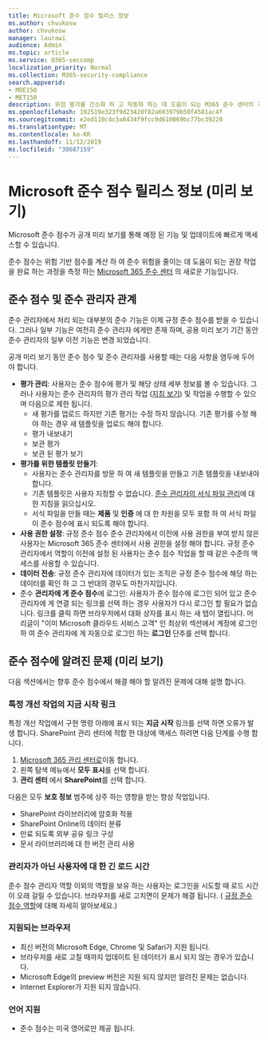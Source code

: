 ```yaml
---
title: Microsoft 준수 점수 릴리스 정보
ms.author: chvukosw
author: chvukosw
manager: laurawi
audience: Admin
ms.topic: article
ms.service: O365-seccomp
localization_priority: Normal
ms.collection: M365-security-compliance
search.appverid:
- MOE150
- MET150
description: 위험 평가를 간소화 하 고 자동화 하는 데 도움이 되는 M365 준수 센터의 기능인 Microsoft 준수 점수 (미리 보기)에 대 한 릴리스 정보 및 알려진 문제
ms.openlocfilehash: 192519e323f9d23420f82a603979b50f4581ac4f
ms.sourcegitcommit: e2ed110c4c3a8434f9fcc9d610069bc77bc39220
ms.translationtype: MT
ms.contentlocale: ko-KR
ms.lasthandoff: 11/12/2019
ms.locfileid: "38687159"
---
```

# <a name="microsoft-compliance-score-release-notes-preview"></a>Microsoft 준수 점수 릴리스 정보 (미리 보기)

Microsoft 준수 점수가 공개 미리 보기를 통해 예정 된 기능 및 업데이트에 빠르게 액세스할 수 있습니다.

준수 점수는 위험 기반 점수를 계산 하 여 준수 위험을 줄이는 데 도움이 되는 권장 작업을 완료 하는 과정을 측정 하는 [Microsoft 365 준수 센터](microsoft-365-compliance-center.md) 의 새로운 기능입니다.

## <a name="compliance-score-and-compliance-manager-relationship"></a>준수 점수 및 준수 관리자 관계

준수 관리자에서 처리 되는 대부분의 준수 기능은 이제 규정 준수 점수를 받을 수 있습니다. 그러나 일부 기능은 여전히 준수 관리자 에게만 존재 하며, 공용 미리 보기 기간 동안 준수 관리자의 일부 이전 기능은 변경 되었습니다. 

공개 미리 보기 동안 준수 점수 및 준수 관리자를 사용할 때는 다음 사항을 염두에 두어야 합니다.

- **평가 관리**: 사용자는 준수 점수에 평가 및 해당 상태 세부 정보를 볼 수 있습니다. 그러나 사용자는 준수 관리자의 평가 관리 작업 ([지침 보기](working-with-compliance-manager.md#assessments)) 및 작업을 수행할 수 있으며 다음으로 제한 됩니다.
    - 새 평가를 업로드 하지만 기존 평가는 수정 하지 않습니다. 기존 평가를 수정 해야 하는 경우 새 템플릿을 업로드 해야 합니다.
    - 평가 내보내기
    - 보관 평가
    - 보관 된 평가 보기
 - **평가를 위한 템플릿 만들기**: 
   - 사용자는 준수 관리자를 방문 하 여 새 템플릿을 만들고 기존 템플릿을 내보내야 합니다. 
   - 기존 템플릿은 사용자 지정할 수 없습니다. [준수 관리자의 서식 파일 관리](working-with-compliance-manager.md#templates)에 대 한 지침을 읽으십시오.
   - 서식 파일을 만들 때는 **제품** 및 **인증** 에 대 한 차원을 모두 포함 하 여 서식 파일이 준수 점수에 표시 되도록 해야 합니다.
 - **사용 권한 설정**: 규정 준수 점수 준수 관리자에서 이전에 사용 권한을 부여 받지 않은 사용자는 Microsoft 365 준수 센터에서 사용 권한을 설정 해야 합니다. 규정 준수 관리자에서 역할이 이전에 설정 된 사용자는 준수 점수 작업을 할 때 같은 수준의 액세스를 사용할 수 있습니다.
- **데이터 전송**: 규정 준수 관리자에 데이터가 있는 조직은 규정 준수 점수에 해당 하는 데이터를 확인 하 고 그 반대의 경우도 마찬가지입니다.
- 준수 **관리자에 게 준수 점수**에 로그인: 사용자가 준수 점수에 로그인 되어 있고 준수 관리자에 게 연결 되는 링크를 선택 하는 경우 사용자가 다시 로그인 할 필요가 없습니다. 링크를 클릭 하면 브라우저에서 대화 상자를 표시 하는 새 탭이 열립니다. 머리글이 "이미 Microsoft 클라우드 서비스 고객" 인 최상위 섹션에서 계정에 로그인 하 여 준수 관리자에 게 자동으로 로그인 하는 **로그인** 단추를 선택 합니다.

## <a name="known-issues-in-compliance-score-preview"></a>준수 점수에 알려진 문제 (미리 보기)

다음 섹션에서는 향후 준수 점수에서 해결 해야 할 알려진 문제에 대해 설명 합니다.

### <a name="launch-now-links-in-certain-improvement-actions"></a>특정 개선 작업의 지금 시작 링크

특정 개선 작업에서 구현 명령 아래에 표시 되는 **지금 시작** 링크를 선택 하면 오류가 발생 합니다. SharePoint 관리 센터에 적합 한 대상에 액세스 하려면 다음 단계를 수행 합니다.

1. [Microsoft 365 관리 센터로](https://admin.microsoft.com)이동 합니다.
2. 왼쪽 탐색 메뉴에서 **모두 표시**를 선택 합니다.
3. **관리 센터** 에서 **SharePoint**를 선택 합니다.

다음은 모두 **보호 정보** 범주에 상주 하는 영향을 받는 향상 작업입니다.
  - SharePoint 라이브러리에 암호화 적용
  - SharePoint Online의 데이터 분류
  - 만료 되도록 외부 공유 링크 구성
  - 문서 라이브러리에 대 한 버전 관리 사용

### <a name="long-load-times-for-non-admin-users"></a>관리자가 아닌 사용자에 대 한 긴 로드 시간
준수 점수 관리자 역할 이외의 역할을 보유 하는 사용자는 로그인을 시도할 때 로드 시간이 오래 걸릴 수 있습니다. 브라우저를 새로 고치면이 문제가 해결 됩니다. ( [규정 준수 점수 역할](compliance-score-setup.md#set-user-permissions-and-assign-roles)에 대해 자세히 알아보세요.)

### <a name="supported-browsers"></a>지원되는 브라우저

- 최신 버전의 Microsoft Edge, Chrome 및 Safari가 지원 됩니다.
- 브라우저를 새로 고칠 때까지 업데이트 된 데이터가 표시 되지 않는 경우가 있습니다.
- Microsoft Edge의 preview 버전은 지원 되지 않지만 알려진 문제는 없습니다.
- Internet Explorer가 지원 되지 않습니다.
 
### <a name="language-support"></a>언어 지원

- 준수 점수는 미국 영어로만 제공 됩니다.